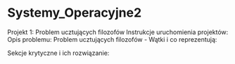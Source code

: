 # Systemy_Operacyjne2
Projekt 1: Problem ucztujących filozofów
Instrukcje uruchomienia projektów:
Opis problemu:
Problem ucztujących filozofów -
Wątki i co reprezentują:

Sekcje krytyczne i ich rozwiązanie:
